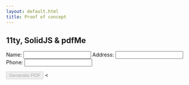 ```yaml
---
layout: default.html
title: Proof of concept
---
```


## 11ty, SolidJS & pdfMe
<div id="pdfapp"></div>
<script type="module" src="{{ '/app/render.js' | hash }}"></script>

<is-land on:visable>
  <form-component>
    <form>
        <label>
          Name:
          <input type="text"/>
        </label>
        <label>
          Address:
          <input type="text"/>
        </label>
        <label> 
          Phone:
          <input type="text"/>
        </label>
      </form>
      <button type="button" disabled>Generate PDF</button>
  <<form-component>
  <template data-island="replace">
    <div id="pdfapp"></div>
    <script type="module" src="{{ '/app/render.js' | hash }}"></script>
  </template>
</is-land>